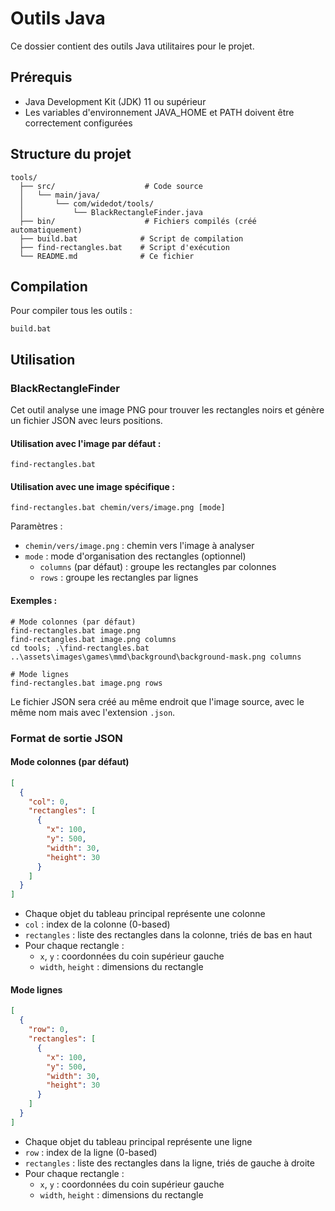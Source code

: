 # Outils Java

Ce dossier contient des outils Java utilitaires pour le projet.

## Prérequis

- Java Development Kit (JDK) 11 ou supérieur
- Les variables d'environnement JAVA_HOME et PATH doivent être correctement configurées

## Structure du projet

```
tools/
  ├── src/                    # Code source
  │   └── main/java/
  │       └── com/widedot/tools/
  │           └── BlackRectangleFinder.java
  ├── bin/                    # Fichiers compilés (créé automatiquement)
  ├── build.bat              # Script de compilation
  ├── find-rectangles.bat    # Script d'exécution
  └── README.md              # Ce fichier
```

## Compilation

Pour compiler tous les outils :

```batch
build.bat
```

## Utilisation

### BlackRectangleFinder

Cet outil analyse une image PNG pour trouver les rectangles noirs et génère un fichier JSON avec leurs positions.

#### Utilisation avec l'image par défaut :

```batch
find-rectangles.bat
```

#### Utilisation avec une image spécifique :

```batch
find-rectangles.bat chemin/vers/image.png [mode]
```

Paramètres :
- `chemin/vers/image.png` : chemin vers l'image à analyser
- `mode` : mode d'organisation des rectangles (optionnel)
  - `columns` (par défaut) : groupe les rectangles par colonnes
  - `rows` : groupe les rectangles par lignes

#### Exemples :

```batch
# Mode colonnes (par défaut)
find-rectangles.bat image.png
find-rectangles.bat image.png columns
cd tools; .\find-rectangles.bat ..\assets\images\games\mmd\background\background-mask.png columns

# Mode lignes
find-rectangles.bat image.png rows
```

Le fichier JSON sera créé au même endroit que l'image source, avec le même nom mais avec l'extension `.json`.

### Format de sortie JSON

#### Mode colonnes (par défaut)

```json
[
  {
    "col": 0,
    "rectangles": [
      {
        "x": 100,
        "y": 500,
        "width": 30,
        "height": 30
      }
    ]
  }
]
```

- Chaque objet du tableau principal représente une colonne
- `col` : index de la colonne (0-based)
- `rectangles` : liste des rectangles dans la colonne, triés de bas en haut
- Pour chaque rectangle :
  - `x`, `y` : coordonnées du coin supérieur gauche
  - `width`, `height` : dimensions du rectangle

#### Mode lignes

```json
[
  {
    "row": 0,
    "rectangles": [
      {
        "x": 100,
        "y": 500,
        "width": 30,
        "height": 30
      }
    ]
  }
]
```

- Chaque objet du tableau principal représente une ligne
- `row` : index de la ligne (0-based)
- `rectangles` : liste des rectangles dans la ligne, triés de gauche à droite
- Pour chaque rectangle :
  - `x`, `y` : coordonnées du coin supérieur gauche
  - `width`, `height` : dimensions du rectangle 